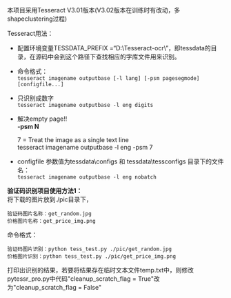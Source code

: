 本项目采用Tesseract V3.01版本(V3.02版本在训练时有改动，多shapeclustering过程)  

Tesseract用法：  
* 配置环境变量TESSDATA_PREFIX =“D:\Tesseract-ocr\”，即tessdata的目录，在源码中会到这个路径下查找相应的字库文件用来识别。  
* 命令格式：  
`tesseract imagename outputbase [-l lang] [-psm pagesegmode] [configfile...]`  
* 只识别成数字   
`tesseract imagename outputbase -l eng digits`  
* 解决empty page!!  
**-psm N**  

    7 = Treat the image as a single text line  
    tesseract imagename outputbase -l eng -psm 7  
* configfile 参数值为tessdata\configs 和 tessdata\tessconfigs 目录下的文件名：   
`tesseract imagename outputbase -l eng nobatch`  


**验证码识别项目使用方法1：**   
将下载的图片放到./pic目录下，  

	验证码图片名称：get_random.jpg  
	价格图片名称：get_price_img.png  
命令格式：  

	验证码图片识别：python tess_test.py ./pic/get_random.jpg  
	价格图片识别：python tess_test.py ./pic/get_price_img.png  
打印出识别的结果，若要将结果存在临时文本文件temp.txt中，则修改pytessr_pro.py中代码"cleanup_scratch_flag = True"改为"cleanup_scratch_flag = False"
